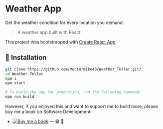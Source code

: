 # Weather App

Get the weather condition for every location you demand.



> A weather app built with React.

This project was bootstrapped with [Create React App](https://github.com/facebook/create-react-app).

## :book: Installation

```sh
git clone https://github.com/Vectormike40/Weather_Teller.git/
cd Weather_Teller
npm i
npm start

# To build the app for production, run the following command:
npm run build
```

However, if you enjoyed this and want to support me to build more, please buy me a book on Software Development.

- [![Buy me a book][badge_amazon]][amazon] — :grin: :book:



[badge_amazon]: https://img.shields.io/badge/Amazon-buy%20me%20a%20book-yellow.svg

[amazon]: https://www.amazon.com/gp/product/1593279507/ref=s9_acsd_cartx_bw_c_x_4_w?pf_rd_m=ATVPDKIKX0DER&pf_rd_s=merchandised-search-10&pf_rd_r=940RJSH9B7FKYKH4Y7YD&pf_rd_t=101&pf_rd_p=a48686f2-3e3e-43da-91b7-756c8330420e&pf_rd_i=283155